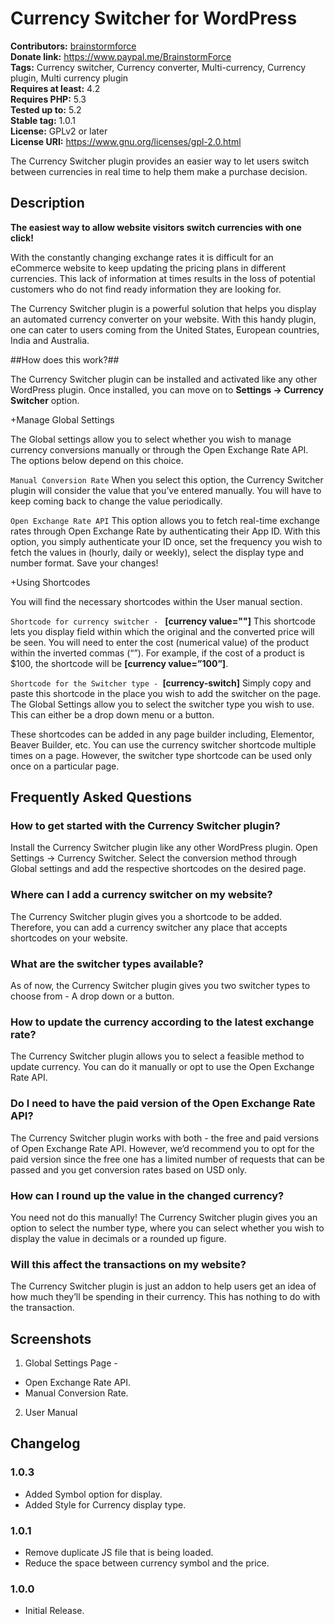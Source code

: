 # Currency Switcher for WordPress #
**Contributors:** [brainstormforce](https://profiles.wordpress.org/brainstormforce)  
**Donate link:** https://www.paypal.me/BrainstormForce  
**Tags:** Currency switcher, Currency converter, Multi-currency, Currency plugin, Multi currency plugin  
**Requires at least:** 4.2  
**Requires PHP:** 5.3  
**Tested up to:** 5.2  
**Stable tag:** 1.0.1  
**License:** GPLv2 or later  
**License URI:** https://www.gnu.org/licenses/gpl-2.0.html  

The Currency Switcher plugin provides an easier way to let users switch between currencies in real time to help them make a purchase decision. 

## Description ##

**The easiest way to allow website visitors switch currencies with one click!**

With the constantly changing exchange rates it is difficult for an eCommerce website to keep updating the pricing plans in different currencies. This lack of information at times results in the loss of potential customers who do not find ready information they are looking for.

The Currency Switcher plugin is a powerful solution that helps you display an automated currency converter on your website. With this handy plugin, one can cater to users coming from the United States, European countries, India and Australia. 

##How does this work?##

The Currency Switcher plugin can be installed and activated like any other WordPress plugin.
Once installed, you can move on to **Settings -> Currency Switcher** option.

+Manage Global Settings

The Global settings allow you to select whether you wish to manage currency conversions manually or through the Open Exchange Rate API. The options below depend on this choice.

`Manual Conversion Rate`
When you select this option, the Currency Switcher plugin will consider the value that you’ve entered manually. You will have to keep coming back to change the value periodically.

`Open Exchange Rate API`
This option allows you to fetch real-time exchange rates through Open Exchange Rate by authenticating their App ID.
With this option, you simply authenticate your ID once, set the frequency you wish to fetch the values in (hourly, daily or weekly), select the display type and number format.
Save your changes!

+Using Shortcodes

You will find the necessary shortcodes within the User manual section.

`Shortcode for currency switcher - ` **[currency value=""]**
This shortcode lets you display field within which the original and the converted price will be seen.
You will need to enter the cost (numerical value) of the product within the inverted commas (“”). For example, if the cost of a product is $100, the shortcode will be **[currency value=”100”]**.

`Shortcode for the Switcher type - `**[currency-switch]**
Simply copy and paste this shortcode in the place you wish to add the switcher on the page.
The Global Settings allow you to select the switcher type you wish to use. This can either be a drop down menu or a button.

These shortcodes can be added in any page builder including, Elementor, Beaver Builder, etc.
You can use the currency switcher shortcode multiple times on a page. However, the switcher type shortcode can be used only once on a particular page.

## Frequently Asked Questions ##

### How to get started with the Currency Switcher plugin? ###
Install the Currency Switcher plugin like any other WordPress plugin. Open Settings -> Currency Switcher.
Select the conversion method through Global settings and add the respective shortcodes on the desired page.

### Where can I add a currency switcher on my website? ###
The Currency Switcher plugin gives you a shortcode to be added. Therefore, you can add a currency switcher any place that accepts shortcodes on your website. 

### What are the switcher types available? ###
As of now, the Currency Switcher plugin gives you two switcher types to choose from - A drop down or a button. 

### How to update the currency according to the latest exchange rate? ###
The Currency Switcher plugin allows you to select a feasible method to update currency. You can do it manually or opt to use the Open Exchange Rate API. 

### Do I need to have the paid version of the Open Exchange Rate API? ###
The Currency Switcher plugin works with both - the free and paid versions of Open Exchange Rate API. However, we’d recommend you to opt for the paid version since the free one has a limited number of requests that can be passed and you get conversion rates based on USD only.

### How can I round up the value in the changed currency? ###
You need not do this manually! The Currency Switcher plugin gives you an option to select the number type, where you can select whether you wish to display the value in decimals or a rounded up figure.

### Will this affect the transactions on my website? ###
The Currency Switcher plugin is just an addon to help users get an idea of how much they’ll be spending in their currency. This has nothing to do with the transaction.

## Screenshots ##

1. Global Settings Page -
 + Open Exchange Rate API.
 + Manual Conversion Rate.
2. User Manual

## Changelog ##

### 1.0.3 ###
- Added Symbol option for display.
- Added Style for Currency display type.

### 1.0.1 ###
- Remove duplicate JS file that is being loaded.
- Reduce the space between currency symbol and the price.

### 1.0.0 ###
- Initial Release.